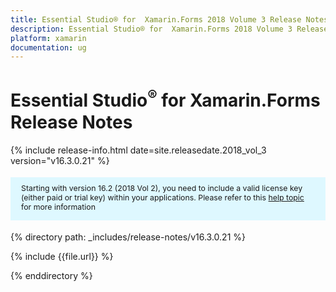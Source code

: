 ```yaml
---
title: Essential Studio® for  Xamarin.Forms 2018 Volume 3 Release Notes 
description: Essential Studio® for  Xamarin.Forms 2018 Volume 3 Release Notes 
platform: xamarin
documentation: ug
---
```


# Essential Studio<sup>®</sup> for  Xamarin.Forms Release Notes 

{% include release-info.html date=site.releasedate.2018_vol_3  version="v16.3.0.21" %} 

<style>
#license {
    font-size: .88em!important;
margin-top: 1.5em;     margin-bottom: 1.5em;
    background-color: #def8ff;
    padding: 10px 17px 14px;
}
</style>

<div id="license">
Starting with version 16.2 (2018 Vol 2), you need to include a valid license key (either paid or trial key) within your applications. 
Please refer to this <a href="/common/essential-studio/licensing/license-key">help topic</a> for more information 
</div>


{% directory path: _includes/release-notes/v16.3.0.21 %}

{% include {{file.url}} %}

{% enddirectory %}